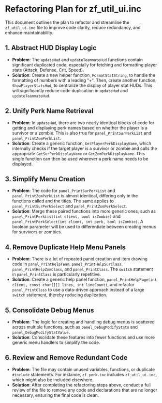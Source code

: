 # Refactoring Plan for zf_util_ui.inc

This document outlines the plan to refactor and streamline the `zf_util_ui.inc` file to improve code clarity, reduce redundancy, and enhance maintainability.

## 1. Abstract HUD Display Logic
*   **Problem**: The `updateHud` and `updateTeammateHud` functions contain significant duplicated code, especially for fetching and formatting player stats (Attack, Defense, Crit, Speed).
*   **Solution**: Create a new helper function, `FormatStatString`, to handle the formatting of numbers with a leading "+". Then, create another function, `ShowPlayerStatsHud`, to centralize the display of player stat HUDs. This will significantly reduce code duplication in `updateHud` and `updateTeammateHud`.

## 2. Unify Perk Name Retrieval
*   **Problem**: In `updateHud`, there are two nearly identical blocks of code for getting and displaying perk names based on whether the player is a survivor or a zombie. This is also true for `panel_PrintSurPerkList` and `panel_PrintZomPerkList`.
*   **Solution**: Create a generic function, `GetPlayerPerkDisplayName`, which internally checks if the target player is a survivor or zombie and calls the appropriate `GetSurPerkDisplayName` or `GetZomPerkDisplayName`. This single function can then be used wherever a perk name needs to be displayed.

## 3. Simplify Menu Creation
*   **Problem**: The code for `panel_PrintSurPerkList` and `panel_PrintZomPerkList` is almost identical, differing only in the functions called and the titles. The same applies to `panel_PrintSurPerkSelect` and `panel_PrintZomPerkSelect`.
*   **Solution**: Merge these paired functions into more generic ones, such as `panel_PrintPerkList(int client, bool isZombie)` and `panel_PrintPerkSelect(int client, int perk, bool isZombie)`. A boolean parameter will be used to differentiate between creating menus for survivors or zombies.

## 4. Remove Duplicate Help Menu Panels
*   **Problem**: There is a lot of repeated panel creation and item drawing code in `panel_PrintHelpTeam`, `panel_PrintHelpSurClass`, `panel_PrintHelpZomClass`, and `panel_PrintClass`. The `switch` statement in `panel_PrintClass` is particularly repetitive.
*   **Solution**: Create a generic help panel function, `panel_PrintHelpPage(int client, const char[][] lines, int lineCount)`, and refactor `panel_PrintClass` to use a data-driven approach instead of a large `switch` statement, thereby reducing duplication.

## 5. Consolidate Debug Menus
*   **Problem**: The logic for creating and handling debug menus is scattered across multiple functions, such as `panel_DebugModifyStats` and `panel_DebugModifyStatValue`.
*   **Solution**: Consolidate these features into fewer functions and use more generic menu handlers to simplify the code.

## 6. Review and Remove Redundant Code
*   **Problem**: The file may contain unused variables, functions, or duplicate `#include` statements. For instance, `zf_perk.inc` includes `zf_util_ui.inc`, which might also be included elsewhere.
*   **Solution**: After completing the refactoring steps above, conduct a full review of the file to remove any code and declarations that are no longer necessary, ensuring the final code is clean.
